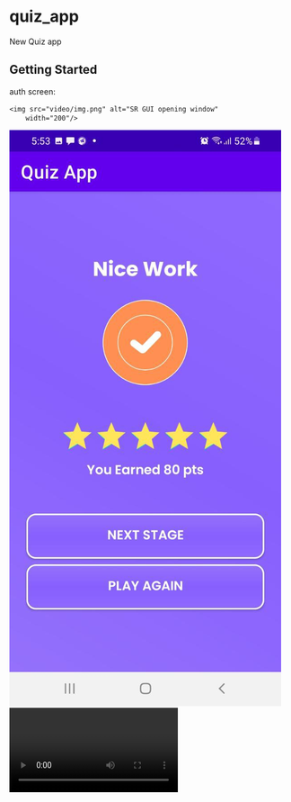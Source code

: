 # quiz_app

New Quiz app

## Getting Started

auth screen:

<p align="left">

    <img src="video/img.png" alt="SR GUI opening window"
        width="200"/>

</p>

![screen!](video/img_1.png)
![video!](video/quiz_app.mp4)